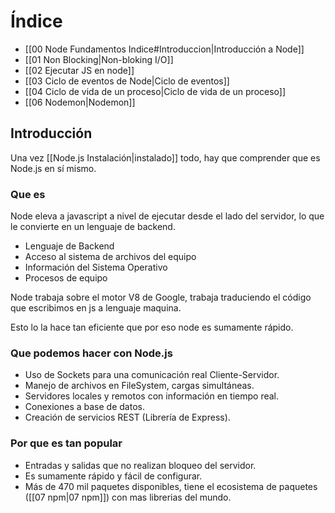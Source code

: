 
# Índice

- [[00 Node Fundamentos Indice#Introduccion|Introducción a Node]]
- [[01 Non Blocking|Non-bloking I/O]]
- [[02 Ejecutar JS en node]]
- [[03 Ciclo de eventos de Node|Ciclo de eventos]]
- [[04 Ciclo de vida de un proceso|Ciclo de vida de un proceso]]
- [[06 Nodemon|Nodemon]]

## Introducción

Una vez [[Node.js Instalación|instalado]] todo, hay que comprender que es Node.js en sí mismo.

### Que es

Node eleva a javascript a nivel de ejecutar desde el lado del servidor, lo que le convierte en un lenguaje de backend.

- Lenguaje de Backend
- Acceso al sistema de archivos del equipo
- Información del Sistema Operativo
- Procesos de equipo

Node trabaja sobre el motor V8 de Google, trabaja traduciendo el código que escribimos en js a lenguaje maquina.

Esto lo la hace tan eficiente que por eso node es sumamente rápido.


### Que podemos hacer con Node.js

- Uso de Sockets para una comunicación real Cliente-Servidor.
- Manejo de archivos en FileSystem, cargas simultáneas.
- Servidores locales y remotos con información en tiempo real.
- Conexiones a base de datos.
- Creación de servicios REST (Librería de Express).

### Por que es tan popular

- Entradas y salidas que no realizan bloqueo del servidor.
- Es sumamente rápido y fácil de configurar.
- Más de 470 mil paquetes disponibles, tiene el ecosistema de paquetes ([[07 npm|07 npm]]) con mas librerias del mundo.